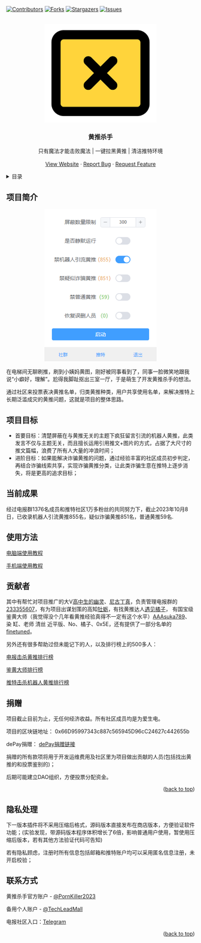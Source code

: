 
<a name="readme-top"></a>
[![Contributors][contributors-shield]][contributors-url]
[![Forks][forks-shield]][forks-url]
[![Stargazers][stars-shield]][stars-url]
[![Issues][issues-shield]][issues-url]



<br />
<div align="center">
  <a href="https://chrome.google.com/webstore/detail/%E9%BB%84%E6%8E%A8%E6%9D%80%E6%89%8B/knegnipgnnomgophnojppjepfmegcjca">
    <img src="images/icon.png" alt="Logo" width="300" height="263">
  </a>

  <h3 align="center">黄推杀手</h3>

  <p align="center">
    只有魔法才能击败魔法 | 一键拉黑黄推 | 清洁推特环境
    <br />
    <br />
    <a href="https://chrome.google.com/webstore/detail/%E9%BB%84%E6%8E%A8%E6%9D%80%E6%89%8B/knegnipgnnomgophnojppjepfmegcjca">View Website</a>
    ·
    <a href="https://github.com/TechLeadMall/PornKiller/issues">Report Bug</a>
    ·
    <a href="https://github.com/TechLeadMall/PornKiller/issues">Request Feature</a>
  </p>
</div>



<!-- TABLE OF CONTENTS -->
<details>
  <summary>目录</summary>
  <ol>
    <li>
      <a href="#项目简介">项目简介</a>
    </li>
    <li>
      <a href="#项目目标">项目目标</a>
    </li>
    <li><a href="#当前成果">当前成果</a></li>
    <li><a href="#使用方法">使用方法</a></li>
    <li><a href="#贡献者">贡献者</a></li>
    <li><a href="#捐赠">捐赠</a></li>
    <li><a href="#隐私处理">隐私处理</a></li>
    <li><a href="#联系方式">联系方式</a></li>
  </ol>
</details>



<!-- ABOUT THE PROJECT -->
## 项目简介
<div align=center>

[![Screen Shot][product-screenshot]](https://chrome.google.com/webstore/detail/%E9%BB%84%E6%8E%A8%E6%9D%80%E6%89%8B/knegnipgnnomgophnojppjepfmegcjca?utm_source=ext_sidebar&hl=en-US)
</div>

在电梯间无聊刷推，刷到小姨妈黄图，刚好被同事看到了，同事一脸微笑地跟我说“小癖好，理解”。尬得我脚趾抠出三室一厅，于是萌生了开发黄推杀手的想法。

通过社区来投票表决黄推名单，归类黄推种类，用户共享使用名单，来解决推特上长期泛滥成灾的黄推问题，这就是项目的整体思路。


## 项目目标
* 首要目标：清楚屏蔽在与黄推无关的主题下疯狂留言引流的机器人黄推，此类发言不仅与主题无关，而且擅长运用引用推文+图片的方式，占据了大尺寸的推文篇幅，浪费了所有人大量的冲浪时间；
* 进阶目标：如果能解决诈骗黄推的问题，通过经验丰富的社区成员初步判定，再结合诈骗线索共享，实现诈骗黄推分类，让此类诈骗生意在推特上逐步消失，将是更高的追求目标；




## 当前成果

经过电报群1376名成员和推特社区1万多粉丝的共同努力下，截止2023年10月8日，已收录机器人引流黄推855名，疑似诈骗黄推851名，普通黄推59名.

## 使用方法

[电脑端使用教程](https://twitter.com/PornKiller2023/status/1705200627352301800)

[手机端使用教程](https://twitter.com/PornKiller2023/status/1707410040146260393)

<!-- CONTRIBUTING -->
## 贡献者


其中有帮忙对项目推广的大V[高中生的幽灵](https://twitter.com/shikadajyokaA)、[尼古丁真](https://twitter.com/LitangHospital2)，负责管理电报群的[233355607](https://twitter.com/kong233333)，有为项目出谋划策的高知[牡蛎](https://twitter.com/muli1640092)，有找黄推达人[遇见橘子](https://twitter.com/yujian_juzi)，
有国宝级鉴黄大师（我觉得没个几年看黄推经验真得不一定有这个水平）[AAAsuka789](https://twitter.com/AAAsuka789)、染 缸、老师 清丝 近平版、No、橘子、0x5E，还有提供了一部分名单的[finetuned](https://twitter.com/finedtune)。

另外还有很多帮助过但未能记下的人，以及排行榜上的500多人：

[电报击杀黄推排行榜](https://twitter.cyberworld.win/web/telegramVoteApplyRank)

[鉴黄大师排行榜](https://twitter.cyberworld.win/web/telegramVoteRank)

[推特击杀机器人黄推排行榜](https://twitter.cyberworld.win/web/manageUser)



## 捐赠

项目截止目前为止，无任何经济收益。所有社区成员均是为爱生电。

项目的区块链地址：
0x66D95997343c887c565945D96cC24627c442655b

dePay捐赠：
[dePay捐赠链接](https://link.depay.com/6lweu1hswErtSSC1JRXf8a)

捐赠的所有款项将用于开发运维费用及社区里为项目做出贡献的人员(包括找出黄推的和投票鉴别的)；

后期可能建立DAO组织，方便投票分配资金。

<p align="right">(<a href="#readme-top">back to top</a>)</p>


## 隐私处理

下一版本插件将不采用压缩后格式，源码版本直接发布在商店版本，方便验证软件功能；(实验发现，带源码版本程序体积增长了6倍，影响普通用户使用，暂使用压缩后版本，若有其他方法验证代码可告知)

若有隐私顾虑，注册时所有信息包括邮箱和推特账户均可以采用匿名信息注册，未开启校验；


## 联系方式

黄推杀手官方账户 - [@PornKiller2023](https://twitter.com/PornKiller2023) 

备用个人账户 - [@TechLeadMall](https://twitter.com/TechLeadMall) 

电报社区入口：[Telegram](https://t.me/PornTwitterKiller) 


<p align="right">(<a href="#readme-top">back to top</a>)</p>


[contributors-shield]: https://img.shields.io/github/contributors/TechLeadMall/PornKiller.svg?style=for-the-badge
[contributors-url]: https://github.com/TechLeadMall/PornKiller/graphs/contributors
[forks-shield]: https://img.shields.io/github/forks/TechLeadMall/PornKiller.svg?style=for-the-badge
[forks-url]: https://github.com/TechLeadMall/PornKiller/network/members
[stars-shield]: https://img.shields.io/github/stars/TechLeadMall/PornKiller.svg?style=for-the-badge
[stars-url]: https://github.com/TechLeadMall/PornKiller/stargazers
[issues-shield]: https://img.shields.io/github/issues/TechLeadMall/PornKiller.svg?style=for-the-badge
[issues-url]: https://github.com/TechLeadMall/PornKiller/issues
[product-screenshot]: images/screenshot.png
